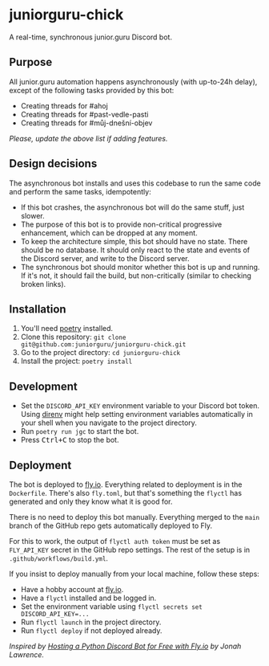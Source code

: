 # juniorguru-chick

A real-time, synchronous junior.guru Discord bot.

## Purpose

All junior.guru automation happens asynchronously (with up-to-24h delay), except of the following tasks provided by this bot:

-   Creating threads for #ahoj
-   Creating threads for #past-vedle-pasti
-   Creating threads for #můj-dnešní-objev

_Please, update the above list if adding features._

## Design decisions

The asynchronous bot installs and uses this codebase to run the same code and perform the same tasks, idempotently:

-   If this bot crashes, the asynchronous bot will do the same stuff, just slower.
-   The purpose of this bot is to provide non-critical progressive enhancement, which can be dropped at any moment.
-   To keep the architecture simple, this bot should have no state.
    There should be no database.
    It should only react to the state and events of the Discord server, and write to the Discord server.
-   The synchronous bot should monitor whether this bot is up and running.
    If it's not, it should fail the build, but non-critically (similar to checking broken links).

## Installation

1.  You'll need [poetry](https://python-poetry.org/) installed.
2.  Clone this repository: `git clone git@github.com:juniorguru/juniorguru-chick.git`
3.  Go to the project directory: `cd juniorguru-chick`
4.  Install the project: `poetry install`

## Development

-   Set the `DISCORD_API_KEY` environment variable to your Discord bot token.
    Using [direnv](https://direnv.net/) might help setting environment variables automatically in your shell when you navigate to the project directory.
-   Run `poetry run jgc` to start the bot.
-   Press <kbd>Ctrl+C</kbd> to stop the bot.

## Deployment

The bot is deployed to [fly.io](https://fly.io/).
Everything related to deployment is in the `Dockerfile`.
There's also `fly.toml`, but that's something the `flyctl` has generated and only they know what it is good for.

There is no need to deploy this bot manually.
Everything merged to the `main` branch of the GitHub repo gets automatically deployed to Fly.

For this to work, the output of `flyctl auth token` must be set as `FLY_API_KEY` secret in the GitHub repo settings.
The rest of the setup is in `.github/workflows/build.yml`.

If you insist to deploy manually from your local machine, follow these steps:

-   Have a hobby account at [fly.io](https://fly.io/).
-   Have a `flyctl` installed and be logged in.
-   Set the environment variable using `flyctl secrets set DISCORD_API_KEY=...`
-   Run `flyctl launch` in the project directory.
-   Run `flyctl deploy` if not deployed already.

_Inspired by [Hosting a Python Discord Bot for Free with Fly.io](https://jonahlawrence.hashnode.dev/hosting-a-python-discord-bot-for-free-with-flyio) by Jonah Lawrence._
